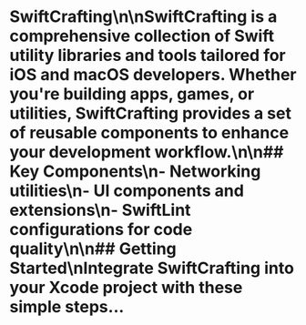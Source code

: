 # SwiftCrafting\n\nSwiftCrafting is a comprehensive collection of Swift utility libraries and tools tailored for iOS and macOS developers. Whether you're building apps, games, or utilities, SwiftCrafting provides a set of reusable components to enhance your development workflow.\n\n## Key Components\n- Networking utilities\n- UI components and extensions\n- SwiftLint configurations for code quality\n\n## Getting Started\nIntegrate SwiftCrafting into your Xcode project with these simple steps...
